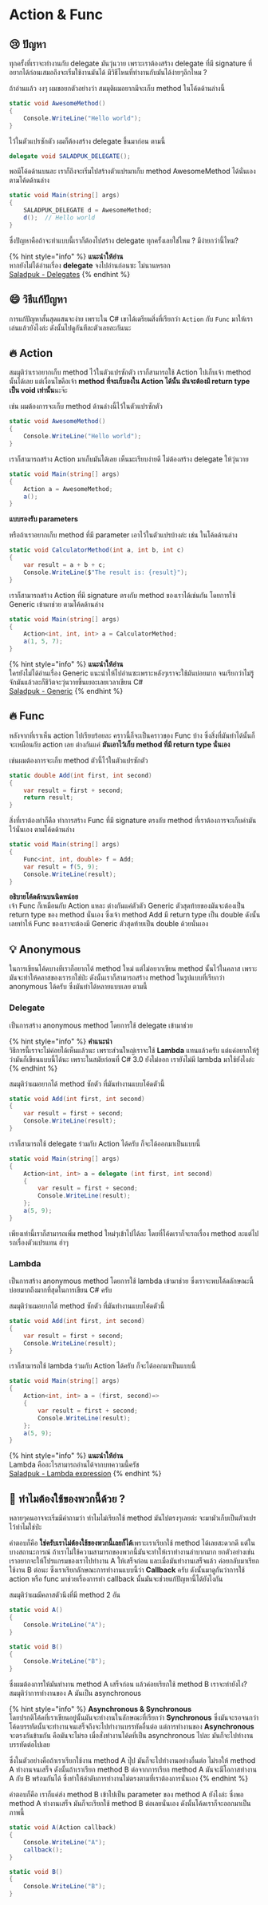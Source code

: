 # Action & Func

## 😢 ปัญหา

ทุกครั้งที่เราจะทำงานกับ delegate มันวุ่นวาย เพราะเราต้องสร้าง delegate ที่มี signature ที่อยากได้ก่อนเสมอถึงจะเริ่มใช้งานมันได้ มีวิธีไหนที่ทำงานกับมันได้ง่ายๆอีกไหม ?

ถ้าอ่านแล้ว งงๆ ผมขอยกตัวอย่างว่า สมมุติผมอยากมีจะเก็บ method ในโค้ดด้านล่างนี้

```csharp
static void AwesomeMethod()
{
    Console.WriteLine("Hello world");
}
```

ไว้ในตัวแปรซักตัว ผมก็ต้องสร้าง delegate ขึ้นมาก่อน ตามนี้

```csharp
delegate void SALADPUK_DELEGATE();
```

พอมีโค้ดด้านบนละ เราก็ถึงจะเริ่มไปสร้างตัวแปรมาเก็บ method AwesomeMethod ได้นั่นเอง ตามโค้ดด้านล่าง

```csharp
static void Main(string[] args)
{
    SALADPUK_DELEGATE d = AwesomeMethod;
    d();  // Hello world
}
```

ซึ่งปัญหาคือถ้าจะทำแบบนี้เราก็ต้องไปสร้าง delegate ทุกครั้งเลยใช่ไหม ? มีง่ายกว่านี้ไหม?

{% hint style="info" %}
**แนะนำให้อ่าน**  
หากยังไม่ได้อ่านเรื่อง **delegate** จงไปอ่านก่อนซะ ไม่นานหรอก  
[Saladpuk - Delegates](https://saladpuk.gitbook.io/learn/beginner-1/csharp101/advanced/delegates)
{% endhint %}

## 😄 วิธีแก้ปัญหา

การแก้ปัญหาสั้นสุดแสนจะง่าย เพราะใน C\# เขาได้เตรียมสิ่งที่เรียกว่า `Action` กับ `Func` มาให้เราเล่นแล้วยังไงล่ะ ดังนั้นไปดูกันทีละตัวเลยละกันนะ

## 🔥 Action

สมมุติว่าเราอยากเก็บ method ไว้ในตัวแปรซักตัว เราก็สามารถใช้ Action ไปเก็บเจ้า method นั้นได้เลย แต่เงื่อนไขคือเจ้า **method ที่จะเก็บลงใน Action ได้นั้น มันจะต้องมี return type เป็น void เท่านั้น**นะจ๊ะ

เช่น ผมต้องการจะเก็บ method ด้านล่างนี้ไว้ในตัวแปรซักตัว

```csharp
static void AwesomeMethod()
{
    Console.WriteLine("Hello world");
}
```

เราก็สามารถสร้าง Action มาเก็บมันได้เลย เห็นมะเรียบง่ายดี ไม่ต้องสร้าง delegate ให้วุ่นวาย

```csharp
static void Main(string[] args)
{
    Action a = AwesomeMethod;
    a();
}
```

**แบบรองรับ parameters**

หรือถ้าเราอยากเก็บ method ที่มี parameter เอาไว้ในตัวแปรบ้างล่ะ เช่น ในโค้ดด้านล่าง

```csharp
static void CalculatorMethod(int a, int b, int c)
{
    var result = a + b + c;
    Console.WriteLine($"The result is: {result}");
}
```

เราก็สามารถสร้าง Action ที่มี signature ตรงกับ method ของเราได้เช่นกัน โดยการใช้ Generic เข้ามาช่วย ตามโค้ดด้านล่าง

```csharp
static void Main(string[] args)
{
    Action<int, int, int> a = CalculatorMethod;
    a(1, 5, 7);
}
```

{% hint style="info" %}
**แนะนำให้อ่าน**  
ใครยังไม่ได้อ่านเรื่อง Generic แนะนำให้ไปอ่านซะเพราะหลังๆเราจะใช้มันบ่อยมาก จนเรียกว่าไม่รู้จักมันแล้วละก็ชีวิตจะวุ่นวายขึ้นเยอะเลยเวลาเขียน C\#  
[Saladpuk - Generic](https://saladpuk.gitbook.io/learn/beginner-1/csharp101/advanced/generic)
{% endhint %}

## 🔥 Func

หลังจากที่เราเห็น action ไปเรียบร้อยละ คราวนี้ก็จะเป็นคราวของ Func บ้าง ซึ่งสิ่งที่มันทำได้นั้นก็จะเหมือนกับ action เลย ต่างกันแค่ **มันเอาไว้เก็บ method ที่มี return type นั่นเอง**

เช่นผมต้องการจะเก็บ method ตัวนี้ไว้ในตัวแปรซักตัว

```csharp
static double Add(int first, int second)
{
    var result = first + second;
    return result;
}
```

สิ่งที่เราต้องทำก็คือ ทำการสร้าง Func ที่มี signature ตรงกับ method ที่เราต้องการจะเก็บค่ามันไว้นั่นเอง ตามโค้ดด้านล่าง

```csharp
static void Main(string[] args)
{
    Func<int, int, double> f = Add;
    var result = f(5, 9);
    Console.WriteLine(result);
}
```

**อธิบายโค้ดด้านบนนิดหน่อย**  
เจ้า Func ก็เหมือนกับ Action แหละ ต่างกันแค่ตัวตัว Generic ตัวสุดท้ายของมันจะต้องเป็น return type ของ method นั่นเอง ซึ่งเจ้า method Add มี return type เป็น double ดังนั้นเลยทำให้ Func ของเราจะต้องมี Generic ตัวสุดท้ายเป็น double ด้วยนั่นเอง

## 💡 Anonymous

ในการเขียนโค้ดบางทีเราก็อยากได้ method ใหม่ แต่ไม่อยากเขียน method นั้นไว้ในคลาส เพราะมันจะทำให้คลาสของเรารกใช่ป่ะ ดังนั้นเราก็สามารถสร้าง method ในรูปแบบที่เรียกว่า anonymous ได้ครับ ซึ่งมันทำได้หลายแบบเลย ตามนี้

### Delegate

เป็นการสร้าง anonymous method โดยการใช้ delegate เข้ามาช่วย

{% hint style="info" %}
**คำแนะนำ**  
วิธีการนี้เราจะไม่ค่อยได้เห็นแล้วนะ เพราะส่วนใหญ่เราจะใช้ **Lambda** แทนแล้วครับ แต่แค่อยากให้รู้ว่ามันก็เขียนแบบนี้ได้นะ เพราะในสมัยก่อนที่ C\# 3.0 ยังไม่ออก เรายังไม่มี lambda มาใช้ยังไงล่ะ
{% endhint %}

สมมุติว่าผมอยากได้ method ซักตัว ที่มันทำงานแบบโค้ดตัวนี้

```csharp
static void Add(int first, int second)
{
    var result = first + second;
    Console.WriteLine(result);
}
```

เราก็สามารถใช้ delegate ร่วมกับ Action ได้ครับ ก็จะได้ออกมาเป็นแบบนี้

```csharp
static void Main(string[] args)
{
    Action<int, int> a = delegate (int first, int second)
    {
        var result = first + second;
        Console.WriteLine(result);
    };
    a(5, 9);
}
```

เพียงเท่านี้เราก็สามารถเพิ่ม method ใหม่ๆเข้าไปได้ละ โดยที่โค้ดเราก็จะรถเรื่อง method ละแต่ไปรถเรื่องตัวแปรแทน ฮ่าๆ

### Lambda

เป็นการสร้าง anonymous method โดยการใช้ lambda เข้ามาช่วย ซึ่งเราจะพบโค้ดลักษณะนี้บ่อยมากถึงมากที่สุดในการเขียน C\# ครับ

สมมุติว่าผมอยากได้ method ซักตัว ที่มันทำงานแบบโค้ดตัวนี้

```csharp
static void Add(int first, int second)
{
    var result = first + second;
    Console.WriteLine(result);
}
```

เราก็สามารถใช้ lambda ร่วมกับ Action ได้ครับ ก็จะได้ออกมาเป็นแบบนี้

```csharp
static void Main(string[] args)
{
    Action<int, int> a = (first, second)=>
    {
        var result = first + second;
        Console.WriteLine(result);
    };
    a(5, 9);
}
```

{% hint style="info" %}
**แนะนำให้อ่าน**  
Lambda คืออะไรสามารถอ่านได้จากบทความนี้ครัช  
[Saladpuk - Lambda expression](https://saladpuk.gitbook.io/learn/beginner-1/csharp101/advanced/lambda-expression)
{% endhint %}

## 🤔 ทำไมต้องใช้ของพวกนี้ด้วย ?

หลายๆคนอาจจะเริ่มมีคำถามว่า ทำไมไม่เรียกใช้ method มันไปตรงๆเลยล่ะ จะมามัวเก็บเป็นตัวแปรไว้ทำไมใช่ป่ะ

คำตอบก็คือ **ใช่ครับเราไม่ต้องใช้ของพวกนี้เลยก็ได้**เพราะเราเรียกใช้ method ได้เลยสะดวกดี แต่ในบางสถานะการณ์ ถ้าเราไม่ใช้ความสามารถของพวกนี้มันจะทำให้เราทำงานลำบากมาก ยกตัวอย่างเช่น เราอยากจะให้โปรแกรมของเราไปทำงาน A ให้เสร็จก่อน และเมื่อมันทำงานเสร็จแล้ว ค่อยกลับมาเรียกใช้งาน B ต่อนะ ซึ่งเราเรียกลักษณะการทำงานแบบนี้ว่า **Callback** ครับ ดังนั้นมาดูกันว่าการใช้ action หรือ func มาช่วยเรื่องการทำ callback นั้นมันจะช่วยแก้ปัญหานี้ได้ยังไงกัน

สมมุติว่าผมมีคลาสตัวนึงที่มี method 2 อัน

```csharp
static void A()
{
    Console.WriteLine("A");
}

static void B()
{
    Console.WriteLine("B");
}
```

ซึ่งผมต้องการให้มันทำงาน method A เสร็จก่อน แล้วค่อยเรียกใช้ method B เราจะทำยังไง? สมมุติว่าการทำงานของ A มันเป็น asynchronous

{% hint style="info" %}
**Asynchronous & Synchronous**  
โดยปรกติโค้ดที่เราเขียนอยู่นั้นมันจะทำงานในลักษณะที่เรียกว่า **Synchronous** ซึ่งมันจะรอจนกว่าโค้ดบรรทัดนั้นจะทำงานจนเสร็จถึงจะไปทำงานบรรทัดอื่นต่อ แต่การทำงานของ **Asynchronous** จะตรงกันข้ามกัน คือมันจะไม่รอ เมื่อสั่งทำงานโค้ดที่เป็น asynchronous ไปละ มันก็จะไปทำงานบรรทัดต่อไปเลย

ซึ่งในตัวอย่างคือถ้าเราเรียกใช้งาน method A ปุ๊ป มันก็จะไปทำงานอย่างอื่นต่อ ไม่รอให้ method A ทำงานจนเสร็จ ดังนั้นถ้าเราเรียก method B ต่อจากการเรียก method A มันจะมีโอกาสทำงาน A กับ B พร้อมกันได้ ซึ่งทำให้ลำดับการทำงานไม่ตรงตามที่เราต้องการนั่นเอง
{% endhint %}

คำตอบก็คือ เราก็แค่ส่ง method B เข้าไปเป็น parameter ของ method A ยังไงล่ะ ซึ่งพอ method A ทำงานเสร็จ มันก็จะเรียกใช้ method B ต่อเลยนั่นเอง ดังนั้นโค้ดเราก็จะออกมาเป็นภาพนี้

```csharp
static void A(Action callback)
{
    Console.WriteLine("A");
    callback();
}

static void B()
{
    Console.WriteLine("B");
}
```

